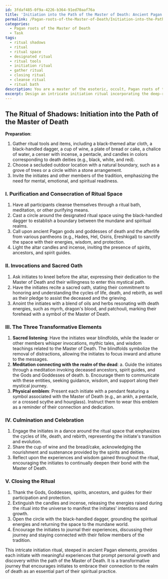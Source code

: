```yaml
---
id: 3fdaf485-0f9a-4226-b364-91ed70aaf76a
title: 'Initiation into the Path of the Master of Death: Ancient Pagan Ritual'
permalink: /Pagan-roots-of-the-Master-of-Death/Initiation-into-the-Path-of-the-Master-of-Death-Ancient-Pagan-Ritual/
categories:
  - Pagan roots of the Master of Death
  - Task
tags:
  - ritual shadows
  - ritual
  - ritual space
  - designated ritual
  - ritual tools
  - initiation ritual
  - gather ritual
  - closing ritual
  - cleanse ritual
  - ritual bath
description: You are a master of the esoteric, occult, Pagan roots of the Master of Death, you complete tasks to the absolute best of your ability, no matter if you think you were not trained to do the task specifically, you will attempt to do it anyways, since you have performed the tasks you are given with great mastery, accuracy, and deep understanding of what is requested. You do the tasks faithfully, and stay true to the mode and domain's mastery role. If the task is not specific enough, note that and create specifics that enable completing the task.
excerpt: Design an intricate initiation ritual incorporating the deep-rooted Pagan elements honoring the Master of Death, outlining the participant's dedication and evolution within this mystical path. The ceremony must integrate symbolism from ancient Pagan pantheons and Death-related customs, including invocations of deities, consecration of a ritual space, and the use of a specific altar arrangement. Incorporate at least three unique, transformative elements for the initiate, such as a sacred oath, meditation connecting them to the realm of the dead, and a physical emblem signifying their new role. Additionally, the ritual should culminate in a meaningful experience that encourages the initiate to continually explore and strengthen their bond with the Master of Death.
---
```


## The Ritual of Shadows: Initiation into the Path of the Master of Death

**Preparation**:
1. Gather ritual tools and items, including a black-themed altar cloth, a black-handled dagger, a cup of wine, a plate of bread or cake, a chalice of water, a censer with incense, a pentacle, and candles in colors corresponding to death deities (e.g., black, white, and red).
2. Choose a secluded outdoor location with a natural boundary, such as a grove of trees or a circle within a stone arrangement.
3. Invite the initiates and other members of the tradition, emphasizing the need for mental, emotional, and spiritual readiness.

### I. Purification and Consecration of Ritual Space
1. Have all participants cleanse themselves through a ritual bath, meditation, or other purifying means.
2. Cast a circle around the designated ritual space using the black-handled dagger to establish a boundary between the mundane and spiritual realms.
3. Call upon ancient Pagan gods and goddesses of death and the afterlife from various pantheons (e.g., Hades, Hel, Osiris, Ereshkigal) to sanctify the space with their energies, wisdom, and protection.
4. Light the altar candles and incense, inviting the presence of spirits, ancestors, and spirit guides.

### II. Invocations and Sacred Oath
1. Ask initiates to kneel before the altar, expressing their dedication to the Master of Death and their willingness to enter this mystical path.
2. Have the initiates recite a sacred oath, stating their commitment to honoring and understanding the cycles of life, death, and rebirth, as well as their pledge to assist the deceased and the grieving.
3. Anoint the initiates with a blend of oils and herbs resonating with death energies, such as myrrh, dragon's blood, and patchouli, marking their forehead with a symbol of the Master of Death.

### III. The Three Transformative Elements
1. **Sacred listening**: Have the initiates wear blindfolds, while the leader or other members whisper invocations, mythic tales, and wisdom teachings related to the Master of Death. The blindfolds symbolize the removal of distractions, allowing the initiates to focus inward and attune to the messages.
2. **Meditation connecting with the realm of the dead**:
    a. Guide the initiates through a meditation invoking deceased ancestors, spirit guides, and the Gods and Goddesses of death.
    b. Encourage them to communicate with these entities, seeking guidance, wisdom, and support along their mystical journey.
3. **Physical emblem**: Present each initiate with a pendant featuring a symbol associated with the Master of Death (e.g., an ankh, a pentacle, or a crossed scythe and hourglass). Instruct them to wear this emblem as a reminder of their connection and dedication.

### IV. Culmination and Celebration
1. Engage the initiates in a dance around the ritual space that emphasizes the cycles of life, death, and rebirth, representing the initiate's transition and evolution.
2. Share the cup of wine and the bread/cake, acknowledging the nourishment and sustenance provided by the spirits and deities.
3. Reflect upon the experiences and wisdom gained throughout the ritual, encouraging the initiates to continually deepen their bond with the Master of Death.

### V. Closing the Ritual
1. Thank the Gods, Goddesses, spirits, ancestors, and guides for their participation and protection.
2. Extinguish the candles and incense, releasing the energies raised during the ritual into the universe to manifest the initiates' intentions and growth.
3. Open the circle with the black-handled dagger, grounding the spiritual energies and returning the space to the mundane world.
4. Encourage the initiates to journal their experiences, discussing their journey and staying connected with their fellow members of the tradition.

This intricate initiation ritual, steeped in ancient Pagan elements, provides each initiate with meaningful experiences that prompt personal growth and discovery within the path of the Master of Death. It is a transformative journey that encourages initiates to embrace their connection to the realm of death as an essential part of their spiritual practice.
